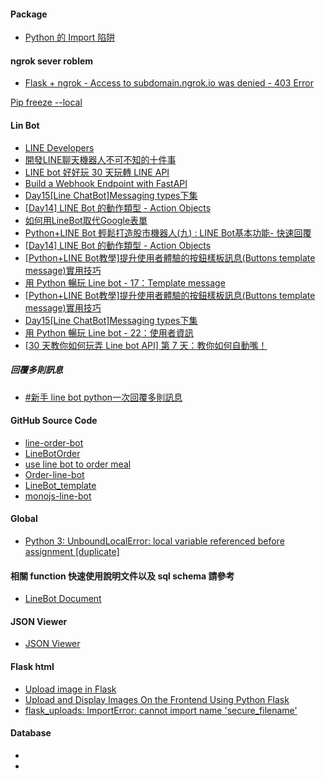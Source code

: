 #### Package 
* [Python 的 Import 陷阱](https://medium.com/pyladies-taiwan/python-%E7%9A%84-import-%E9%99%B7%E9%98%B1-3538e74f57e3)

#### ngrok sever roblem
* [Flask + ngrok - Access to subdomain.ngrok.io was denied - 403 Error](https://stackoverflow.com/questions/70247195/flask-ngrok-access-to-subdomain-ngrok-io-was-denied-403-error)

[Pip freeze --local](https://stackoverflow.com/questions/54931275/pip-freeze-local)

#### Lin Bot
* [LINE Developers](https://developers.line.biz/en)
* [開發LINE聊天機器人不可不知的十件事](https://engineering.linecorp.com/zh-hant/blog/line-device-10/)
* [LINE bot 好好玩 30 天玩轉 LINE API](https://ithelp.ithome.com.tw/users/20117701/ironman/2634)
* [Build a Webhook Endpoint with FastAPI](https://towardsdev.com/build-a-webhook-endpoint-with-fastapi-d14bf1b1d55d)
* [Day15[Line ChatBot]Messaging types下集](https://ithelp.ithome.com.tw/articles/10195640)
* [[Day14] LINE Bot 的動作類型 - Action Objects](https://ithelp.ithome.com.tw/articles/10229719)
* [如何用LineBot取代Google表單](https://sites.google.com/jes.mlc.edu.tw/ljj/linebot%E5%AF%A6%E5%81%9A/%E5%A6%82%E4%BD%95%E7%94%A8linebot%E5%8F%96%E4%BB%A3google%E8%A1%A8%E5%96%AE)
* [Python+LINE Bot 輕鬆打造股市機器人(九) : LINE Bot基本功能- 快速回覆](https://vocus.cc/article/621d7dcafd89780001636ef5)
* [[Day14] LINE Bot 的動作類型 - Action Objects](https://ithelp.ithome.com.tw/articles/10229719)
* [[Python+LINE Bot教學]提升使用者體驗的按鈕樣板訊息(Buttons template message)實用技巧](https://www.learncodewithmike.com/2020/07/line-bot-buttons-template-message.html)
* [用 Python 暢玩 Line bot - 17：Template message](https://ithelp.ithome.com.tw/articles/10282102?sc=pt)
* [[Python+LINE Bot教學]提升使用者體驗的按鈕樣板訊息(Buttons template message)實用技巧](https://www.learncodewithmike.com/2020/07/line-bot-buttons-template-message.html)
* [Day15[Line ChatBot]Messaging types下集](https://ithelp.ithome.com.tw/articles/10195640)
* [用 Python 暢玩 Line bot - 22：使用者資訊](https://ithelp.ithome.com.tw/articles/10282156)
* [[30 天教你如何玩弄 Line bot API] 第 7 天：教你如何自動嘴！](https://ithelp.ithome.com.tw/m/articles/10219099)

##### 回覆多則訊息
* [#新手 line bot python一次回覆多則訊息](https://www.dcard.tw/f/softwareengineer/p/233395114)

#### GitHub Source Code
* [line-order-bot](https://github.com/micro927/line-order-bot)
* [LineBotOrder](https://github.com/danny0409/LineBotOrder)
* [use line bot to order meal](https://github.com/ernie0817/line_bot)
* [Order-line-bot](https://github.com/d2hero/Order-line-bot)
* [LineBot_template](https://github.com/Tzuhui/LineBot_template)
* [monojs-line-bot](https://github.com/kelvin2go/monojs-line-bot)

#### Global 
* [Python 3: UnboundLocalError: local variable referenced before assignment [duplicate]](https://stackoverflow.com/questions/10851906/python-3-unboundlocalerror-local-variable-referenced-before-assignment)

#### 相關 function 快速使用說明文件以及 sql schema 請參考 
* [LineBot Document](https://pale-turkey-f09.notion.site/LineBot-Document-85bca1c5bb194d61be73dbe9af20d269)


#### JSON Viewer
* [JSON Viewer](https://c.runoob.com/front-end/53/)


#### Flask html

* [Upload image in Flask](https://stackoverflow.com/questions/44926465/upload-image-in-flask)
* [Upload and Display Images On the Frontend Using Python Flask](https://geekpython.in/render-images-from-flask)
* [flask_uploads: ImportError: cannot import name 'secure_filename'](https://stackoverflow.com/questions/61628503/flask-uploads-importerror-cannot-import-name-secure-filename)


#### Database

* [](https://simplebackups.com/blog/how-to-import-sql-file-in-mysql/)
* [](https://stackoverflow.com/questions/17666249/how-do-i-import-an-sql-file-using-the-command-line-in-mysql)